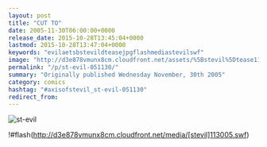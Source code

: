```yaml
---
layout: post
title: "CUT TO"
date: 2005-11-30T06:00:00+0000
release_date: 2015-10-28T13:45:04+0000
lastmod: 2015-10-28T13:47:04+0000
keywords: "evilaetsbstevildteasejpgflashmediastevilswf"
image: "http://d3e878vmunx8cm.cloudfront.net/assets/%5Bstevil%5Dtease113005.jpg"
permalink: "/p/st-evil-051130/"
summary: "Originally published Wednesday November, 30th 2005"
category: comics
hashtag: "#axisofstevil_st-evil-051130"
redirect_from:
---
```


![st-evil](http://d3e878vmunx8cm.cloudfront.net/assets/%5Bstevil%5Dtease113005.jpg)

!#flash(http://d3e878vmunx8cm.cloudfront.net/media/[stevil]113005.swf)

